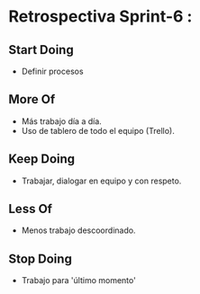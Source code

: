 # Retrospectiva Sprint-6 :


<h2> Start Doing </h2>

* Definir procesos

<h2> More Of </h2>

* Más trabajo día a día. 
* Uso de tablero de todo el equipo (Trello). 


<h2> Keep Doing </h2>

* Trabajar, dialogar en equipo y con respeto.

<h2> Less Of </h2>

* Menos trabajo descoordinado.

<h2> Stop Doing </h2>

* Trabajo para 'último momento'

